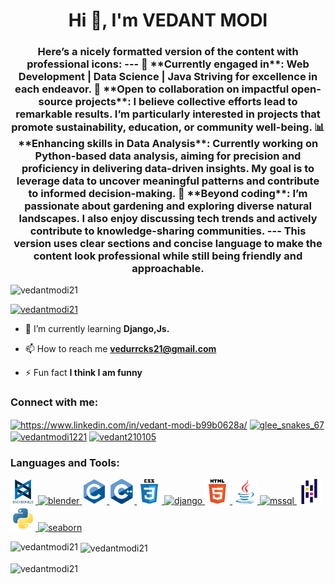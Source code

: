 <h1 align="center">Hi 👋, I'm VEDANT MODI</h1>
<h3 align="center">Here’s a nicely formatted version of the content with professional icons: --- 🚀 **Currently engaged in**: Web Development | Data Science | Java Striving for excellence in each endeavor. 🤝 **Open to collaboration on impactful open-source projects**: I believe collective efforts lead to remarkable results. I’m particularly interested in projects that promote sustainability, education, or community well-being. 📊 **Enhancing skills in Data Analysis**: Currently working on Python-based data analysis, aiming for precision and proficiency in delivering data-driven insights. My goal is to leverage data to uncover meaningful patterns and contribute to informed decision-making. 💬 **Beyond coding**: I’m passionate about gardening and exploring diverse natural landscapes. I also enjoy discussing tech trends and actively contribute to knowledge-sharing communities. --- This version uses clear sections and concise language to make the content look professional while still being friendly and approachable.</h3>

<p align="left"> <img src="https://komarev.com/ghpvc/?username=vedantmodi21&label=Profile%20views&color=0e75b6&style=flat" alt="vedantmodi21" /> </p>

<p align="left"> <a href="https://github.com/ryo-ma/github-profile-trophy"><img src="https://github-profile-trophy.vercel.app/?username=vedantmodi21" alt="vedantmodi21" /></a> </p>

- 🌱 I’m currently learning **Django,Js.**

- 📫 How to reach me **vedurrcks21@gmail.com**

- ⚡ Fun fact **I think I am funny**

<h3 align="left">Connect with me:</h3>
<p align="left">
<a href="https://linkedin.com/in/https://www.linkedin.com/in/vedant-modi-b99b0628a/" target="blank"><img align="center" src="https://raw.githubusercontent.com/rahuldkjain/github-profile-readme-generator/master/src/images/icons/Social/linked-in-alt.svg" alt="https://www.linkedin.com/in/vedant-modi-b99b0628a/" height="30" width="40" /></a>
<a href="https://www.codechef.com/users/glee_snakes_67" target="blank"><img align="center" src="https://cdn.jsdelivr.net/npm/simple-icons@3.1.0/icons/codechef.svg" alt="glee_snakes_67" height="30" width="40" /></a>
<a href="https://www.hackerrank.com/vedantmodi1221" target="blank"><img align="center" src="https://raw.githubusercontent.com/rahuldkjain/github-profile-readme-generator/master/src/images/icons/Social/hackerrank.svg" alt="vedantmodi1221" height="30" width="40" /></a>
<a href="https://www.leetcode.com/vedant210105" target="blank"><img align="center" src="https://raw.githubusercontent.com/rahuldkjain/github-profile-readme-generator/master/src/images/icons/Social/leet-code.svg" alt="vedant210105" height="30" width="40" /></a>
</p>

<h3 align="left">Languages and Tools:</h3>
<p align="left"> <a href="https://backbonejs.org" target="_blank" rel="noreferrer"> <img src="https://raw.githubusercontent.com/devicons/devicon/master/icons/backbonejs/backbonejs-original-wordmark.svg" alt="backbonejs" width="40" height="40"/> </a> <a href="https://www.blender.org/" target="_blank" rel="noreferrer"> <img src="https://download.blender.org/branding/community/blender_community_badge_white.svg" alt="blender" width="40" height="40"/> </a> <a href="https://www.cprogramming.com/" target="_blank" rel="noreferrer"> <img src="https://raw.githubusercontent.com/devicons/devicon/master/icons/c/c-original.svg" alt="c" width="40" height="40"/> </a> <a href="https://www.w3schools.com/cpp/" target="_blank" rel="noreferrer"> <img src="https://raw.githubusercontent.com/devicons/devicon/master/icons/cplusplus/cplusplus-original.svg" alt="cplusplus" width="40" height="40"/> </a> <a href="https://www.w3schools.com/css/" target="_blank" rel="noreferrer"> <img src="https://raw.githubusercontent.com/devicons/devicon/master/icons/css3/css3-original-wordmark.svg" alt="css3" width="40" height="40"/> </a> <a href="https://www.djangoproject.com/" target="_blank" rel="noreferrer"> <img src="https://cdn.worldvectorlogo.com/logos/django.svg" alt="django" width="40" height="40"/> </a> <a href="https://www.w3.org/html/" target="_blank" rel="noreferrer"> <img src="https://raw.githubusercontent.com/devicons/devicon/master/icons/html5/html5-original-wordmark.svg" alt="html5" width="40" height="40"/> </a> <a href="https://www.java.com" target="_blank" rel="noreferrer"> <img src="https://raw.githubusercontent.com/devicons/devicon/master/icons/java/java-original.svg" alt="java" width="40" height="40"/> </a> <a href="https://www.microsoft.com/en-us/sql-server" target="_blank" rel="noreferrer"> <img src="https://www.svgrepo.com/show/303229/microsoft-sql-server-logo.svg" alt="mssql" width="40" height="40"/> </a> <a href="https://pandas.pydata.org/" target="_blank" rel="noreferrer"> <img src="https://raw.githubusercontent.com/devicons/devicon/2ae2a900d2f041da66e950e4d48052658d850630/icons/pandas/pandas-original.svg" alt="pandas" width="40" height="40"/> </a> <a href="https://www.python.org" target="_blank" rel="noreferrer"> <img src="https://raw.githubusercontent.com/devicons/devicon/master/icons/python/python-original.svg" alt="python" width="40" height="40"/> </a> <a href="https://seaborn.pydata.org/" target="_blank" rel="noreferrer"> <img src="https://seaborn.pydata.org/_images/logo-mark-lightbg.svg" alt="seaborn" width="40" height="40"/> </a> </p>

<p><img align="left" src="https://github-readme-stats.vercel.app/api/top-langs?username=vedantmodi21&show_icons=true&locale=en&layout=compact" alt="vedantmodi21" /></p>

<p>&nbsp;<img align="center" src="https://github-readme-stats.vercel.app/api?username=vedantmodi21&show_icons=true&locale=en" alt="vedantmodi21" /></p>

<p><img align="center" src="https://github-readme-streak-stats.herokuapp.com/?user=vedantmodi21&" alt="vedantmodi21" /></p>
